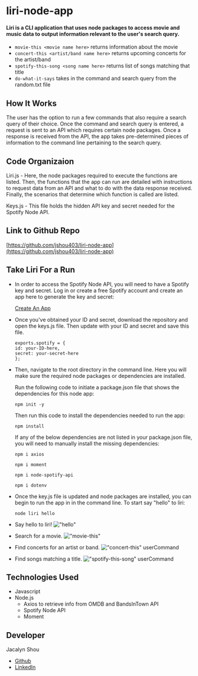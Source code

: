 # liri-node-app

#### Liri is a CLI application that uses node packages to access movie and music data to output information relevant to the user's search query. 

* `movie-this <movie name here>` returns information about the movie 
* `concert-this <artist/band name here>` returns upcoming concerts for the artist/band
* `spotify-this-song <song name here>` returns list of songs matching that title
* `do-what-it-says` takes in the command and search query from the random.txt file

## How It Works

The user has the option to run a few commands that also require a search query of their choice. Once the command and search query is entered, a request is sent to an API which requires certain node packages. Once a response is received from the API, the app takes pre-determined pieces of information to the command line pertaining to the search query. 

## Code Organizaion

Liri.js - Here, the node packages required to execute the functions are listed. Then, the functions that the app can run are detailed with instructions to request data from an API and what to do with the data response received. Finally, the scenarios that determine which function is called are listed. 

Keys.js - This file holds the hidden API key and secret needed for the Spotify Node API. 

## Link to Github Repo

[https://github.com/jshou403/liri-node-app](https://github.com/jshou403/liri-node-app)

## Take Liri For a Run

* In order to access the Spotify Node API, you will need to have a Spotify key and secret. Log in or create a free Spotify account and create an app here to generate the key and secret: 
    
    [Create An App](https://developer.spotify.com/my-applications/#!/applications/create)

* Once you've obtained your ID and secret, download the repository and open the keys.js file. Then update with your ID and secret and save this file. 

    ```
    exports.spotify = {
    id: your-ID-here,
    secret: your-secret-here
    };
    ```

* Then, navigate to the root directory in the command line. Here you will make sure the required node packages or dependencies are installed. 
    
    Run the following code to initiate a package.json file that shows the dependencies for this node app: 
    
    `npm init -y` 

    Then run this code to install the dependencies needed to run the app: 
    
    `npm install`

    If any of the below dependencies are not listed in your package.json file, you will need to manually install the missing dependencies: 

    `npm i axios`

    `npm i moment`

    `npm i node-spotify-api`

    `npm i dotenv`

* Once the key.js file is updated and node packages are installed, you can begin to run the app in in the command line. To start say "hello" to liri: 

    `node liri hello` 

* Say hello to liri! 
!["hello"](https://raw.githubusercontent.com/jshou403/liri-node-app/master/images/hello.png)

* Search for a movie. 
!["movie-this"](https://raw.githubusercontent.com/jshou403/liri-node-app/master/images/movie.png) 

* Find concerts for an artist or band. 
!["concert-this" userCommand](https://raw.githubusercontent.com/jshou403/liri-node-app/master/images/concert.png) 

* Find songs matching a title. 
!["spotify-this-song" userCommand](https://raw.githubusercontent.com/jshou403/liri-node-app/master/images/spotify.png) 

## Technologies Used
* Javascript
* Node.js
  * Axios to retrieve info from OMDB and BandsInTown API
  * Spotify Node API
  * Moment

## Developer
Jacalyn Shou 
* [Github](https://jshou403.github.io/)
* [LinkedIn](https://www.linkedin.com/in/jacalyn-shou/)